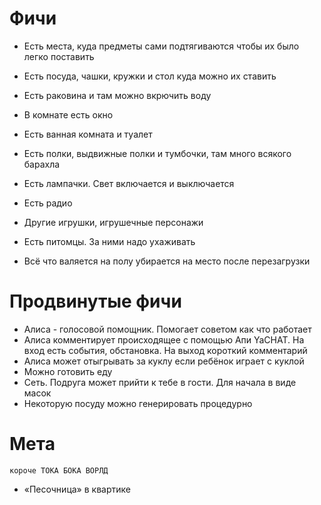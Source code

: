 # Фичи

-   Есть места, куда предметы сами подтягиваются чтобы их было легко поставить
-   Есть посуда, чашки, кружки и стол куда можно их ставить
-   Есть раковина и там можно вкрючить воду
-   В комнате есть окно
-   Есть ванная комната и туалет
-   Есть полки, выдвижные полки и тумбочки, там много всякого барахла
-   Есть лампачки. Свет включается и выключается
-   Есть радио
-   Другие игрушки, игрушечные персонажи
-   Есть питомцы. За ними надо ухаживать

-   Всё что валяется на полу убирается на место после перезагрузки

# Продвинутые фичи

-   Алиса - голосовой помощник. Помогает советом как что работает
-   Алиса комментирует происходящее с помощью Апи YaCHAT. На вход есть события, обстановка. На выход короткий комментарий
-   Алиса может отыгрывать за куклу если ребёнок играет с куклой
-   Можно готовить еду
-   Сеть. Подруга может прийти к тебе в гости. Для начала в виде масок
-   Некоторую посуду можно генерировать процедурно

# Мета

    короче ТОКА БОКА ВОРЛД

-   «Песочница» в квартике
